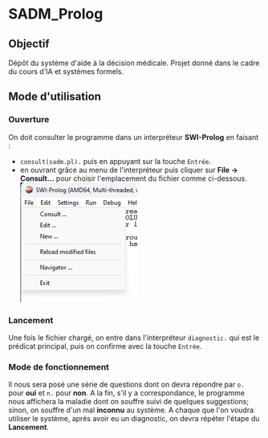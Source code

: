 # SADM_Prolog

## Objectif
Dépôt du système d'aide à la décision médicale. Projet donné dans le cadre du cours d'IA et systèmes formels.

## Mode d'utilisation

### Ouverture
On doit consulter le programme dans un interpréteur **SWI-Prolog** en faisant :
- `consult(sadm.pl).` puis en appuyant sur la touche `Entrée`.
- en ouvrant grâce au menu de l'interpréteur puis cliquer sur **File -> Consult...** pour choisir l'emplacement du fichier comme ci-dessous.
![Ouverture via menu](file.png)

### Lancement
Une fois le fichier chargé, on entre dans l'interpréteur `diagnostic.` qui est le prédicat principal, puis on confirme avec la touche `Entrée`.

### Mode de fonctionnement
Il nous sera posé une série de questions dont on devra répondre par `o.` pour **oui** et `n.` pour **non**. A la fin, s'il y a correspondance, le programme nous affichera la maladie dont on souffre suivi de quelques suggestions; sinon, on souffre d'un mal **inconnu** au système.
A chaque que l'on voudra utiliser le système, après avoir eu un diagnostic, on devra répéter l'étape du **Lancement**.


